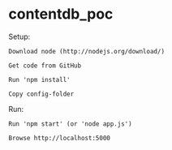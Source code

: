 contentdb_poc
=============

Setup: 

	Download node (http://nodejs.org/download/)

	Get code from GitHub

	Run 'npm install'

	Copy config-folder

Run:

	Run 'npm start' (or 'node app.js')

	Browse http://localhost:5000
